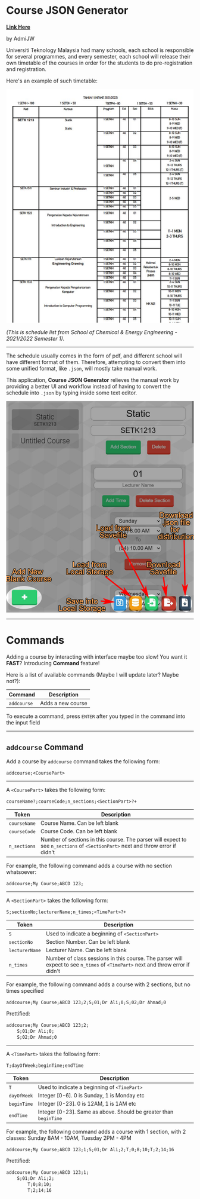 # Course JSON Generator

[__Link Here__](https://admijw.github.io/Course-JSON-Generator/)

by AdmiJW


Universiti Teknology Malaysia had many schools, each school is responsible for several programmes, and every semester, each school will release their own timetable of the courses in order for the students to do pre-registration and registration. 

Here's an example of such timetable:

![Example of timetable released by School of Chemical & Energy Engineering](public/img/Capture.JPG)

_(This is schedule list from School of Chemical & Energy Engineering - 2021/2022 Semester 1)._

---

The schedule usually comes in the form of pdf, and different school will have different format of them. Therefore, attempting to convert them into some unified format, like `.json`, will mostly take manual work.

This application, __Course JSON Generator__ relieves the manual work by providing a better UI and workflow instead of having to convert the schedule into `.json` by typing inside some text editor.

![Guide on the user interface on the application](public/img/guide.png)


---

# Commands

Adding a course by interacting with interface maybe too slow! You want it __FAST__? Introducing __Command__ feature!

Here is a list of available commands (Maybe I will update later? Maybe not?):

|Command|Description|
|-|-|
| `addcourse` | Adds a new course |

To execute a command, press `ENTER` after you typed in the command into the input field

---


## `addcourse` Command

Add a course by `addcourse` command takes the following form:

```
addcourse;<CoursePart>
```

---

A `<CoursePart>` takes the following form:

```
courseName?;courseCode;n_sections;<SectionPart>?+
```

|Token|Description|
|-|-|
|`courseName`| Course Name. Can be left blank |
|`courseCode`| Course Code. Can be left blank |
|`n_sections`| Number of sections in this course. The parser will expect to see `n_sections` of `<SectionPart>` next and throw error if didn't |

For example, the following command adds a course with no section whatsoever:

```
addcourse;My Course;ABCD 123;
```

---

A `<SectionPart>` takes the following form:

```
S;sectionNo;lecturerName;n_times;<TimePart>?+
```

|Token|Description|
|-|-|
|`S`| Used to indicate a beginning of `<SectionPart>` |
|`sectionNo`| Section Number. Can be left blank |
|`lecturerName`| Lecturer Name. Can be left blank |
|`n_times`| Number of class sessions in this course. The parser will expect to see `n_times` of `<TimePart>` next and throw error if didn't |


For example, the following command adds a course with 2 sections, but no times specified

```
addcourse;My Course;ABCD 123;2;S;01;Dr Ali;0;S;02;Dr Ahmad;0
```

Prettified:

```
addcourse;My Course;ABCD 123;2;
    S;01;Dr Ali;0;
    S;02;Dr Ahmad;0
```

---

A `<TimePart>` takes the following form:

```
T;dayOfWeek;beginTime;endTime
```

|Token|Description|
|-|-|
|`T`| Used to indicate a beginning of `<TimePart>` |
|`dayOfWeek`| Integer [0-6]. 0 is Sunday, 1 is Monday etc |
|`beginTime`| Integer [0-23]. 0 is 12AM, 1 is 1AM etc |
|`endTime`| Integer [0-23]. Same as above. Should be greater than `beginTime`|


For example, the following command adds a course with 1 section, with 2 classes: Sunday 8AM - 10AM, Tuesday 2PM - 4PM

```
addcourse;My Course;ABCD 123;1;S;01;Dr Ali;2;T;0;8;10;T;2;14;16
```

Prettified:

```
addcourse;My Course;ABCD 123;1;
    S;01;Dr Ali;2;
        T;0;8;10;
        T;2;14;16
```
